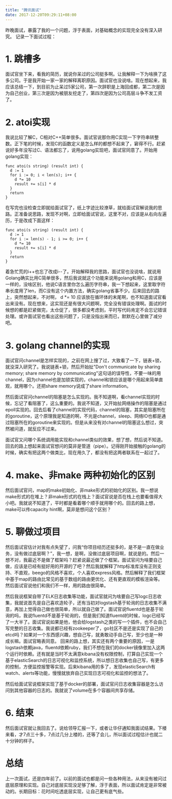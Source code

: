 ```yaml
---
title: "腾讯面试"
date: 2017-12-20T09:29:11+08:00
---
```



昨晚面试，暴露了我的一个问题，浮于表面，对基础概念的实现完全没有深入研究。 记录一下面试过程：

# 1. 跳槽多
  面试官坐下来，看我的简历，就说你呆过的公司挺多啊。让我解释一下为啥换了这多公司。于是我开始一家一家的解释离职原因。面试官也没说啥。现在想起来，我应该总结一下，到目前为止呆过5家公司，第一次辞职是上海回成都，第二次是因为自己创业，第三次是因为被朋友挖走了，第四次是因为公司高层斗争不发工资了。

# 2. atoi实现
  我说比较了解C，C相对C++简单很多。面试官说那你用C实现一下字符串转整数。正下笔的时候，发现C的函数定义是怎么样的都想不起来了，窘得不行。赶紧说好多年没写过C、语法都忘了，说用golang实现吧，面试官同意了。开始用golang实现：
```
func atoi(s string) (result int) {
  d := 1
  for i := 0; i < len(s); i++ {
    d *= 10
    result += s[i] * d
  }
  return
}
```
在写完也没检查立即就给面试官了，纸上字迹比较潦草，就给面试官解说我的思路。正准备说思路，发现不对啊，立即给面试官说，这里不对，应该是从右向左遍历，于是改成下面这样：
```
func atoi(s string) (result int) {
  d := 1
  for i := len(s) - 1; i >= 0; i++ {
    d *= 10
    result += s[i] * d
  }
  return
}
```
着急忙荒的i++也忘了改成i--了。开始解释我的思路，面试官也没说啥，就说用Golang确实比用C简单很多，然后我说就这个功能来说用golang和用C，应该是一样的，没啥区别，他说C语言里你怎么遍历字符串，我一下想起来，这里取字符串长度用了len，而C没有这个内置方法，确实golang省事不少。后来回去的路上，突然想起来，不对啊， d \*= 10 应该放在循环体的末尾啊，也不知道面试官看出来没有。现在想来，这实现还是有很大问题啊，完全没有错误处理啊。面试的时候想的都是赶紧做完，太仓促了，很多都没考虑到，平时写代码肯定不会忘记错误处理。或许面试官也看出这些问题了，只是没指出来而已，默默在心里做了减分吧。

# 3. golang channel的实现
  面试官问channel是怎样实现的，之前在网上搜了过，大致看了一下，链表+锁，就没深入研究了。我说链表+锁，然后开始扯"Don't communicate by sharing memory; share memory by communicating"这句话的误导性，不要一味的用channel，因为channel也是加锁实现的，channel和锁应该是哪个用起来简单直观，就用哪个。还把share memory说成了share information。
  
  然后面试官问channel的阻塞是怎么实现的。我不知道啊，看channel实现的时候，忘记了看阻塞了，这么重要的。我说不知道，又开始扯网络操作的阻塞是通过epoll实现的。回去后看了channel的实现代码，channel的阻塞，其实是阻塞所在的goroutine，这个原理我是知道的啊，不光是channel，sleep、网络IO也都是通过阻塞所在的goroutine来实现的。但是从来没有对channel的阻塞这么想过，突然被问道，就反应不过来。

  面试官又问哪个系统调用能实现和channel类似的效果，想了想，然后说不知道。回去的路上想起来面试官想问的莫非是管道（pipe）。记得刚开始接触的golang的时候，确实有把这两个做类比，现在用久了，都没有把这两者联系在一起过了。


# 4. make、非make 两种初始化的区别
  然后面试官问，map的make初始化、非make形式的初始化的区别。我一想说make形式的在堆上？非make形式的在栈上？面试官说是否在栈上也要看值得大小吧。我就说不知道了，平时都是看着哪个顺手就用哪个的。回去的路上想，make可以传capacity hint啊，莫非是想问这个区别？

# 5. 聊做过项目
  然后面试官估计对我有点失望了，问我“你项目经历还挺多的，是不是一直在做业务，没有做过底层啊？”，我一想，是啊，没做过底层项目啊，就说是的。然后一想不对，我最近不是做了框架吗？赶紧说最近做了个框架。面试官问为啥要自己做，应该是已经有挺好用的开源的了吧？然后我就解释了http标准库没有正则支持、不直观，beego的风格不喜欢，个人喜欢express风格。然后解释了我们框架中基于map的路由比常见的基于数组的路由更优化、还有更直观的模板渲染等。然后面试官说他们和我们不一样，用的路由很简单。

  然后我说框架自带了ELK日志收集等功能，面试官就问为啥要自己写logc日志收集，我就说首先是自己喜欢造轮子，还有当初对logstash基于轮询的日志收集不满意，再加上觉得自己做也很简单，所以就自己做了。面试官说fluentd也是基于轮询的吗，我说fluentd不是基于轮询的，但是我们知道fluentd的时候，logc已经写了一大半了。面试官说如果是他，他会给logstash之类的写一个插件，也不会自己写完整的日志收集。我说都已经有zookeeper了，go社区不是还是实现了自己的etcd吗？如果对一个东西感兴趣，想自己写，就勇敢动手自己写，至少也是一种成长嘛。面试官略表同意。 回来的路上想，其实还有两个重要的原因，一是logstash依赖java，fluentd依赖ruby，我们不想在我们的docker镜像里加入这两个运行时依赖。还有就是当时不太满意kibana没有权限控制，打算自己实现一个基于elasticSearch的日志可视化和监控系统，所以想日志收集也自己写，有更多的控制，方便监控报警等实现。后来kibana用的多了，发现elasticSearch有watch、alerts等功能，慢慢就放弃自己实现日志可视化和监控的想法了。

  然后给面试官说框架实现了基于docker的部署，面试官问日志收集容器是怎么访问到其他容器的日志的。我就说了volume在多个容器间共享存储。

# 6. 结束
  然后面试官就让我回去了。说给领导汇报一下，或者让华仔通知我面试结果。下楼来看，才7点三十多，7点过几分上楼的，还等了会儿，所以面试过程估计也就二十分钟的样子。

# 总结
  上一次面试，还是四年前了。以前的面试也都是问一些各种用法，从来没有被问过底层原理和实现。自己对底层实现没足够了解，浮于表面，所以面试肯定是非常被动的。长期目标：花时间吃透底层实现，让自己更有底气些。
  




